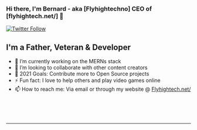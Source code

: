 <!--
**flyhightech/flyhightech** is a ✨ _special_ ✨ repository because its `README.md` (this file) appears on your GitHub profile.

Here are some ideas to get you started:

- 🌱 I’m currently learning ... SwiftUI and Javascript
- 👯 I’m looking to collaborate on ...
- 🤔 I’m looking for help with ... Learning more react.js and vanilla javascript
- 💬 Ask me about ...
- 😄 Pronouns: ...
- ⚡ Fun fact: ...
-->
### Hi there, I'm Bernard - aka [Flyhightechno] CEO of [flyhightech.net/] 👋

[![Twitter Follow](https://img.shields.io/twitter/follow/flyhightechno?color=1DA1F2&logo=twitter&style=for-the-badge)](https://twitter.com/flyhightechno)

## I'm a Father, Veteran & Developer

- 🔭 I’m currently working on the MERNs stack
- 👯 I’m looking to collaborate with other content creators
- 🥅 2021 Goals: Contribute more to Open Source projects
- ⚡ Fun fact: I love to help others and play video games online
- 📫 How to reach me: Via email or through my website @ <a href="flyhightech.net/"> Flyhightech.net/ </a>

<br />
<br />
<br />

---


